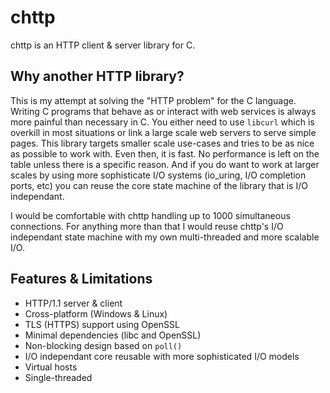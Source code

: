 # chttp

chttp is an HTTP client & server library for C.

## Why another HTTP library?

This is my attempt at solving the "HTTP problem" for the C language. Writing C programs that behave as or interact with web services is always more painful than necessary in C. You either need to use `libcurl` which is overkill in most situations or link a large scale web servers to serve simple pages. This library targets smaller scale use-cases and tries to be as nice as possible to work with. Even then, it is fast. No performance is left on the table unless there is a specific reason. And if you do want to work at larger scales by using more sophisticate I/O systems (io_uring, I/O completion ports, etc) you can reuse the core state machine of the library that is I/O independant.

I would be comfortable with chttp handling up to 1000 simultaneous connections. For anything more than that I would reuse chttp's I/O independant state machine with my own multi-threaded and more scalable I/O.

## Features & Limitations
* HTTP/1.1 server & client
* Cross-platform (Windows & Linux)
* TLS (HTTPS) support using OpenSSL
* Minimal dependencies (libc and OpenSSL)
* Non-blocking design based on `poll()`
* I/O independant core reusable with more sophisticated I/O models
* Virtual hosts
* Single-threaded
